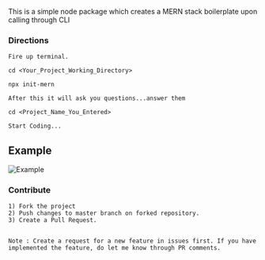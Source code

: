 This is a simple node package which creates a MERN stack boilerplate upon calling through CLI

### Directions
    Fire up terminal.

    cd <Your_Project_Working_Directory>

    npx init-mern

    After this it will ask you questions...answer them

    cd <Project_Name_You_Entered>

    Start Coding...

## Example
   
   ![Example](https://i.ibb.co/jL1s9VF/example.gif)


### Contribute
    1) Fork the project
    2) Push changes to master branch on forked repository.
    3) Create a Pull Request.


    Note : Create a request for a new feature in issues first. If you have implemented the feature, do let me know through PR comments.
